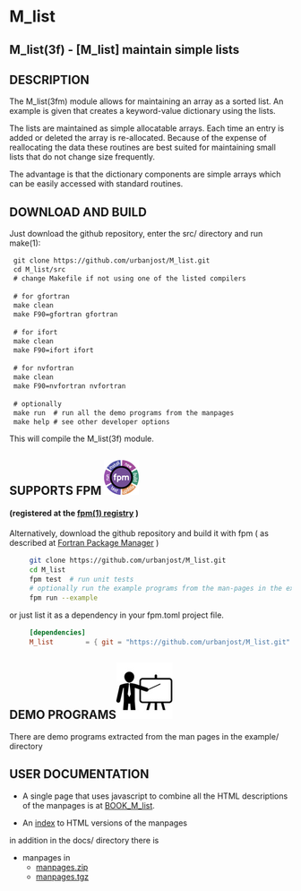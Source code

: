 # M_list
<!--
![list](docs/images/list.gif)
-->

## M_list(3f) - [M_list] maintain simple lists

## DESCRIPTION

   The M_list(3fm) module allows for maintaining an array as a sorted
   list. An example is given that creates a keyword-value dictionary
   using the lists.

   The lists are maintained as simple allocatable arrays. Each time an
   entry is added or deleted the array is re-allocated.  Because of the
   expense of reallocating the data these routines are best suited for
   maintaining small lists that do not change size frequently.

   The advantage is that the dictionary components are simple arrays
   which can be easily accessed with standard routines.

## DOWNLOAD AND BUILD
Just download the github repository, enter the src/ directory and run make(1):

     git clone https://github.com/urbanjost/M_list.git
     cd M_list/src
     # change Makefile if not using one of the listed compilers
     
     # for gfortran
     make clean
     make F90=gfortran gfortran
     
     # for ifort
     make clean
     make F90=ifort ifort

     # for nvfortran
     make clean
     make F90=nvfortran nvfortran

     # optionally
     make run  # run all the demo programs from the manpages
     make help # see other developer options

This will compile the M_list(3f) module.


## SUPPORTS FPM ![fpm](docs/images/fpm_logo.gif)
#### (registered at the [fpm(1) registry](https://github.com/fortran-lang/fpm-registry) )

Alternatively, download the github repository and build it with 
fpm ( as described at [Fortran Package Manager](https://github.com/fortran-lang/fpm) )

```bash
     git clone https://github.com/urbanjost/M_list.git
     cd M_list
     fpm test  # run unit tests
     # optionally run the example programs from the man-pages in the example/ directory
     fpm run --example
```

or just list it as a dependency in your fpm.toml project file.

```toml
     [dependencies]
     M_list        = { git = "https://github.com/urbanjost/M_list.git" ,tag="v1.0.1"}
```

## DEMO PROGRAMS![demos](docs/images/demo.gif)

   There are demo programs extracted from the man pages in the example/ directory


## USER DOCUMENTATION
 - A single page that uses javascript to combine all the HTML descriptions
   of the manpages is at
   [BOOK_M_list](https://urbanjost.github.io/M_list/BOOK_M_list.html).

 - An [index](https://urbanjost.github.io/M_list/man3.html) to HTML versions
   of the manpages 

in addition in the docs/ directory there is

 - manpages in 
    + [manpages.zip](https://urbanjost.github.io/M_list/manpages.zip) 
    + [manpages.tgz](https://urbanjost.github.io/M_list/manpages.tgz) 
